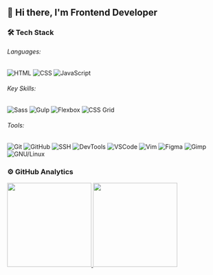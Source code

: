 ## 👋 Hi there, I'm Frontend Developer

<!--
**anat01ium/anat01ium** is a ✨ _special_ ✨ repository because its `README.md` (this file) appears on your GitHub profile.

Here are some ideas to get you started:

- 🔭 I’m currently working on ...
- 🌱 I’m currently learning ...
- 👯 I’m looking to collaborate on ...
- 🤔 I’m looking for help with ...
- 💬 Ask me about ...
- 📫 How to reach me: ...
- 😄 Pronouns: ...
- ⚡ Fun fact: ...
-->

### 🛠 Tech Stack
###### Languages:
![HTML](https://img.shields.io/badge/-HTML-black?logo=html5)
![CSS](https://img.shields.io/badge/-CSS-black?logo=css3&logoColor=%231572B6)
![JavaScript](https://img.shields.io/badge/-JavaScript-black?logo=javascript)

###### Key Skills:
![Sass](https://img.shields.io/badge/-Sass-black?logo=sass)
![Gulp](https://img.shields.io/badge/-Gulp-black?logo=gulp)
![Flexbox](https://img.shields.io/badge/-Flexbox-black)
![CSS Grid](https://img.shields.io/badge/-CSS%20Grid-black)

###### Tools:
![Git](https://img.shields.io/badge/-Git-black?logo=git)
![GitHub](https://img.shields.io/badge/-GitHub-black?logo=github)
![SSH](https://img.shields.io/badge/-SSH-black)
![DevTools](https://img.shields.io/badge/-DevTools-black?logo=googlechrome)
![VSCode](https://img.shields.io/badge/-VSCode-black)
![Vim](https://img.shields.io/badge/-Vim-black?logo=vim&logoColor=%23019733)
![Figma](https://img.shields.io/badge/-Figma-black?logo=figma)
![Gimp](https://img.shields.io/badge/-Gimp-black?logo=gimp&logoColor=%235C5543)
![GNU/Linux](https://img.shields.io/badge/-GNU%2FLinux-black?logo=linux)

### ⚙️ GitHub Analytics
<a href="https://github.com/anat01ium">
  <img height=196em src="https://github-readme-stats-anat01iums-projects.vercel.app/api?username=anat01ium&include_all_commits=true&show_icons=true&theme=transparent&border_color=2f353d" />
  <img height=196em src="https://github-readme-stats-anat01iums-projects.vercel.app/api/top-langs/?username=anat01ium&size_weight=0.5&count_weight=0.5&theme=transparent&layout=compact&border_color=2f353d" />
</a>
